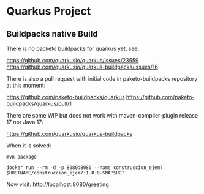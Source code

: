 # Quarkus Project

## Buildpacks native Build

There is no packeto buildpacks for quarkus yet, see:

https://github.com/quarkusio/quarkus/issues/23559
https://github.com/quarkusio/quarkus-buildpacks/issues/16

There is also a pull request with initial code in paketo-buildpacks repository at this moment:

https://github.com/paketo-buildpacks/quarkus
https://github.com/paketo-buildpacks/quarkus/pull/1

There are some WIP but does not work with maven-compiler-plugin release 17 nor Java 17:

https://github.com/quarkusio/quarkus-buildpacks

When it is solved:

```
mvn package
```

```
docker run --rm -d -p 8080:8080 --name construccion_ejem7 $HOSTNAME/construccion_ejem7:1.0.0-SNAPSHOT
```

Now visit: http://localhost:8080/greeting
